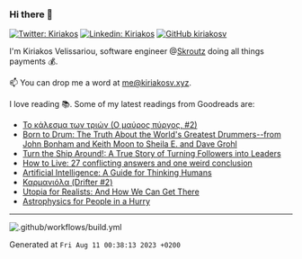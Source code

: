 ### Hi there 👋

[![Twitter: Kiriakos](https://img.shields.io/twitter/follow/k_velissariou?style=social)](https://twitter.com/k_velissariou)
[![Linkedin: Kiriakos](https://img.shields.io/badge/-kiriakos-blue?style=flat&logo=Linkedin&logoColor=white&link=https://www.linkedin.com/in/kiriakosv/)](https://www.linkedin.com/in/kiriakosv/)
[![GitHub kiriakosv](https://img.shields.io/github/followers/kiriakosv?label=follow&style=social)](https://github.com/kiriakosv)

I'm Kiriakos Velissariou, software engineer @[Skroutz](https://www.skroutz.gr) doing all things payments 💰.

📫 You can drop me a word at [me@kiriakosv.xyz](mailto:me@kiriakosv.xyz).

I love reading 📚. Some of my latest readings from Goodreads are:
* [Το κάλεσμα των τριών (Ο μαύρος πύργος, #2)](https://www.goodreads.com/book/show/16136421)
* [Born to Drum: The Truth About the World's Greatest Drummers--from John Bonham and Keith Moon to Sheila E. and Dave Grohl](https://www.goodreads.com/book/show/25816953-born-to-drum)
* [Turn the Ship Around!: A True Story of Turning Followers into Leaders](https://www.goodreads.com/book/show/16158601-turn-the-ship-around)
* [How to Live: 27 conflicting answers and one weird conclusion](https://www.goodreads.com/book/show/60843571-how-to-live)
* [Artificial Intelligence: A Guide for Thinking Humans](https://www.goodreads.com/book/show/43565360-artificial-intelligence)
* [Καρμανιόλα (Drifter #2)](https://www.goodreads.com/book/show/57805177)
* [Utopia for Realists: And How We Can Get There](https://www.goodreads.com/book/show/33652563-utopia-for-realists)
* [Astrophysics for People in a Hurry](https://www.goodreads.com/book/show/32191710-astrophysics-for-people-in-a-hurry)

---

![.github/workflows/build.yml](https://github.com/kiriakosv/kiriakosv/workflows/.github/workflows/build.yml/badge.svg)

Generated at `Fri Aug 11 00:38:13 2023 +0200`
